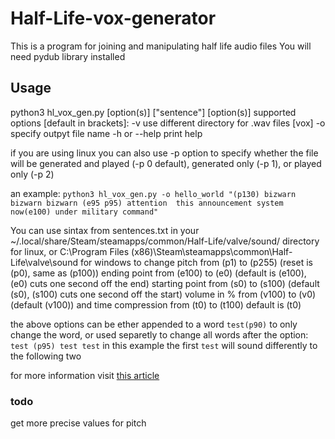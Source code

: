 # Half-Life-vox-generator
This is a program for joining and manipulating half life audio files
You will need pydub library installed
## Usage
python3 hl\_vox\_gen.py \[option(s)\] \["sentence"\] \[option(s)\]
supported options \[default in brackets\]:
-v use different directory for .wav files [vox]
-o specify outpyt file name
-h or --help print help

if you are using linux you can also use -p option
to specify whether the file will be generated and played (-p 0 default),
generated only (-p 1), or played only (-p 2)

an example:
```python3 hl_vox_gen.py -o hello_world "(p130) bizwarn bizwarn bizwarn (e95 p95) attention  this announcement system now(e100) under military command"```

You can use sintax from sentences.txt in your
~/.local/share/Steam/steamapps/common/Half-Life/valve/sound/
directory for linux, or
C:\\Program Files (x86)\\Steam\\steamapps\\common\\Half-Life\\valve\\sound
for windows
to change pitch from (p1) to (p255) (reset is (p0), same as (p100))
ending point from (e100) to (e0) (default is (e100),
(e0) cuts one second off the end)
starting point from (s0) to (s100) (default (s0),
(s100) cuts one second off the start)
volume in % from (v100) to (v0) (default (v100))
and time compression from (t0) to (t100) default is (t0)

the above options can be ether appended to a word ```test(p90)``` to 
only change the word, or used separetly to change all words after the option:
```test (p95) test test``` in this example the first ```test``` will sound
differently to the following two

for more information visit [this article](https://twhl.info/wiki/page/sentences.txt)
### todo
get more precise values for pitch
